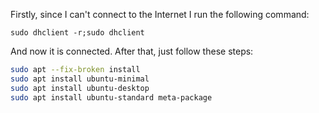 Firstly, since I can't connect to the Internet I run the following command:

```sudo dhclient -r;sudo dhclient ```

And now it is connected. After that, just follow these steps:
```bash
sudo apt --fix-broken install
sudo apt install ubuntu-minimal
sudo apt install ubuntu-desktop
sudo apt install ubuntu-standard meta-package
```

